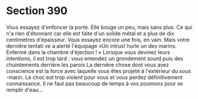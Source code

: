 # Section 390

Vous essayez d'enfoncer la porte. Elle bouge un peu, mais sans plus. Ce qui n'a rien
d'étonnant car elle est faite d'un solide métal et a plus de dix centimètres d'épaisseur.
Vous essayez encore une fois, en vain. Mais votre dernière tentati ve a alerté l'équipage
«Un intrus! hurle un des marins. Enfermé dans la chambre d'éjection ! » Lorsque vous
devinez leurs intentions, il est trop tard : vous entendez un grondement sourd puis des
chuintements derrière les parois La dernière chose dont vous  avez conscience est la force
avec laquelle vous êtes projeté à l'extérieur du sous -marin. Le choc est trop violent pour
vous et vous perdez définitivement connaissance. Il ne faut pas beaucoup de temps à vos
poumons pour se remplir d'eau...